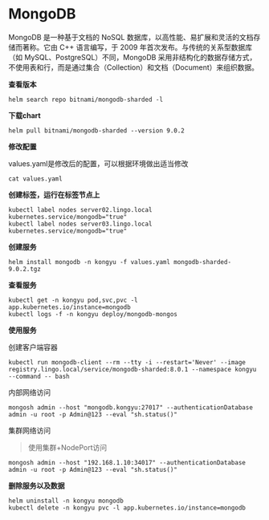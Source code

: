 # MongoDB

MongoDB 是一种基于文档的 NoSQL 数据库，以高性能、易扩展和灵活的文档存储而著称。它由 C++ 语言编写，于 2009 年首次发布。与传统的关系型数据库（如 MySQL、PostgreSQL）不同，MongoDB 采用非结构化的数据存储方式，不使用表和行，而是通过集合（Collection）和文档（Document）来组织数据。

**查看版本**

```
helm search repo bitnami/mongodb-sharded -l
```

**下载chart**

```
helm pull bitnami/mongodb-sharded --version 9.0.2
```

**修改配置**

values.yaml是修改后的配置，可以根据环境做出适当修改

```
cat values.yaml
```

**创建标签，运行在标签节点上**

```
kubectl label nodes server02.lingo.local kubernetes.service/mongodb="true"
kubectl label nodes server03.lingo.local kubernetes.service/mongodb="true"
```

**创建服务**

```
helm install mongodb -n kongyu -f values.yaml mongodb-sharded-9.0.2.tgz
```

**查看服务**

```
kubectl get -n kongyu pod,svc,pvc -l app.kubernetes.io/instance=mongodb
kubectl logs -f -n kongyu deploy/mongodb-mongos
```

**使用服务**

创建客户端容器

```
kubectl run mongodb-client --rm --tty -i --restart='Never' --image  registry.lingo.local/service/mongodb-sharded:8.0.1 --namespace kongyu --command -- bash
```

内部网络访问

```
mongosh admin --host "mongodb.kongyu:27017" --authenticationDatabase admin -u root -p Admin@123 --eval "sh.status()"
```

集群网络访问

> 使用集群+NodePort访问

```
mongosh admin --host "192.168.1.10:34017" --authenticationDatabase admin -u root -p Admin@123 --eval "sh.status()"
```

**删除服务以及数据**

```
helm uninstall -n kongyu mongodb
kubectl delete -n kongyu pvc -l app.kubernetes.io/instance=mongodb
```

